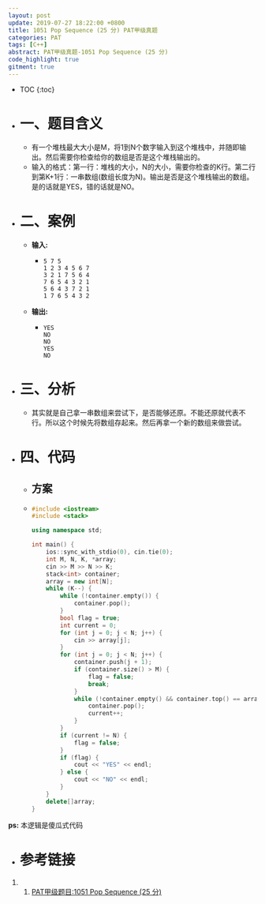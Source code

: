 ```yaml
---
layout: post
update: 2019-07-27 18:22:00 +0800
title: 1051 Pop Sequence (25 分) PAT甲级真题
categories: PAT
tags: [C++]
abstract: PAT甲级真题-1051 Pop Sequence (25 分)
code_highlight: true
gitment: true
---
```

* TOC
{:toc}
* # 一、题目含义

    * 有一个堆栈最大大小是M，将1到N个数字输入到这个堆栈中，并随即输出。然后需要你检查给你的数组是否是这个堆栈输出的。
    * 输入的格式：第一行：堆栈的大小，N的大小，需要你检查的K行。第二行到第K+1行：一串数组(数组长度为N)。输出是否是这个堆栈输出的数组。是的话就是YES，错的话就是NO。
* # 二、案例
  
    * **输入:**    
        *   ```none
            5 7 5
            1 2 3 4 5 6 7
            3 2 1 7 5 6 4
            7 6 5 4 3 2 1
            5 6 4 3 7 2 1
            1 7 6 5 4 3 2
            ```
    * **输出:** 
        *   ```none
            YES
            NO
            NO
            YES
            NO
            ```
* # 三、分析
    * 其实就是自己拿一串数组来尝试下，是否能够还原。不能还原就代表不行。所以这个时候先将数组存起来。然后再拿一个新的数组来做尝试。
* # 四、代码
  
    *   ## 方案
    *   ```cpp
        #include <iostream>
        #include <stack>
        
        using namespace std;
        
        int main() {
            ios::sync_with_stdio(0), cin.tie(0);
            int M, N, K, *array;
            cin >> M >> N >> K;
            stack<int> container;
            array = new int[N];
            while (K--) {
                while (!container.empty()) {
                    container.pop();
                }
                bool flag = true;
                int current = 0;
                for (int j = 0; j < N; j++) {
                    cin >> array[j];
                }
                for (int j = 0; j < N; j++) {
                    container.push(j + 1);
                    if (container.size() > M) {
                        flag = false;
                        break;
                    }
                    while (!container.empty() && container.top() == array[current]) {
                        container.pop();
                        current++;
                    }
                }
                if (current != N) {
                    flag = false;
                }
                if (flag) {
                    cout << "YES" << endl;
                } else {
                    cout << "NO" << endl;
                }
            }
            delete[]array;
        }
        ```

**ps:** 本逻辑是傻瓜式代码
* # 参考链接

1. 1. [PAT甲级题目:1051 Pop Sequence (25 分)](https://pintia.cn/problem-sets/994805342720868352/problems/994805427332562944)